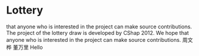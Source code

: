 # Lottery
that anyone who is interested in the project can make source contributions.
The project of the lottery draw is developed by CShap 2012.
We hope that anyone who is interested in the project can make source contributions.
周文桦
董万里
Hello
